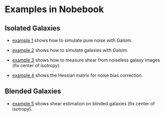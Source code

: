 # Examples in Nobebook

## Isolated Galaxies
+ [example 1](./1_simulate_noise_image.ipynb) shows how to simulate pure noise
  with Galsim.

+ [example 2](./2_simulate_galaxy_basic.ipynb) shows how to simulate galaxies
  with Galsim.

+ [example 3](./3_measure_shear.ipynb) shows how to measure shear
  from noiseless galaxy images (fix center of isotropy).

+ [example 4](./4_noise_bias_correction.ipynb) shows the Hessian matrix for
  noise bias correction.

## Blended Galaxies

+ [example 5](./5_measure_shear_blended.ipynb) shows shear estimation on
  blinded galaxies (fix center of isotropy).
